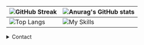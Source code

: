 |![GitHub Streak](https://streak-stats.demolab.com?user=LongYinStudio&theme=onedark&locale=zh_Hans&date_format=%5BY.%5Dn.j&card_width=400)|![Anurag's GitHub stats](https://github-readme-stats.vercel.app/api?username=LongYinStudio&show_icons=true&bg_color=00000000)|
| ---- | ---- |
|![Top Langs](https://github-readme-stats.vercel.app/api/top-langs/?username=LongYinStudio&layout=compact&langs_count=12)|![My Skills](https://skillicons.dev/icons?i=html,css,js,ts,sass,vue,nodejs,react,jquery,svg,laravel,vite,webpack,gulp,babel,c,java,php,py,lua,go,md,mysql,mongodb,sqlite,redis,linux,git,vim,neovim,nginx,docker&theme=light&perline=8)|
<details>
<summary>Contact</summary>
  
1. QQ:1606776851
2. WeChat:JAVA1606776851

</details>
